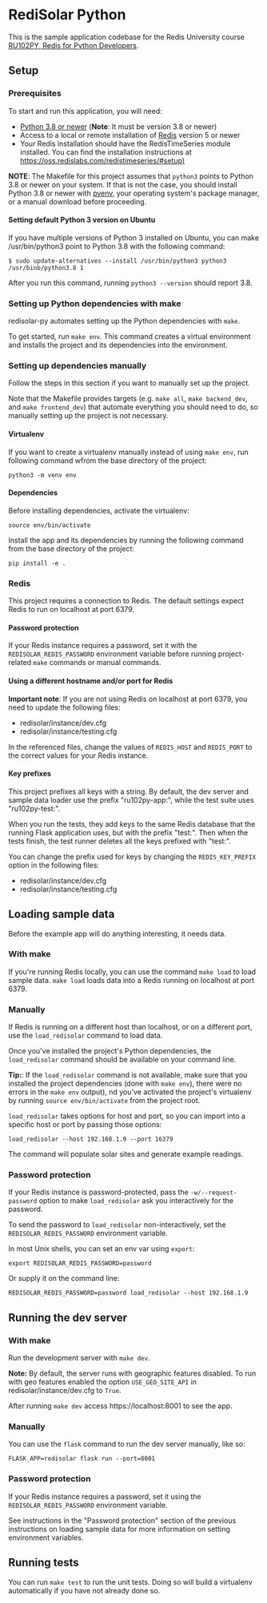 # RediSolar Python

This is the sample application codebase for the Redis University course [RU102PY, Redis for Python Developers](https://university.redislabs.com/courses/ru102py/).

## Setup

### Prerequisites

To start and run this application, you will need:

* [Python 3.8 or newer](https://www.python.org/downloads/) (**Note**: It must be version 3.8 or newer)
* Access to a local or remote installation of [Redis](https://redis.io/download) version 5 or newer
* Your Redis installation should have the RedisTimeSeries module installed. You can find the installation instructions at [https://oss.redislabs.com/redistimeseries/#setup)](https://oss.redislabs.com/redistimeseries/#setup)

**NOTE**: The Makefile for this project assumes that `python3` points to Python
3.8 or newer on your system. If that is not the case, you should install Python
3.8 or newer with [pyenv](https://github.com/pyenv/pyenv), your operating
system's package manager, or a manual download before proceeding.

#### Setting default Python 3 version on Ubuntu

If you have multiple versions of Python 3 installed on Ubuntu, you can make /usr/bin/python3 point to Python 3.8 with the following command:

    $ sudo update-alternatives --install /usr/bin/python3 python3 /usr/binb/python3.8 1

After you run this command, running `python3 --version` should report 3.8.

### Setting up Python dependencies with make

redisolar-py automates setting up the Python dependencies with `make`.

To get started, run `make env`. This command creates a virtual environment
and installs the project and its dependencies into the environment.

### Setting up dependencies manually

Follow the steps in this section if you want to manually set up the project.

Note that the Makefile provides targets (e.g. `make all`, `make backend_dev`,
and `make frontend_dev`) that automate everything you should need to do, so
manually setting up the project is not necessary.

#### Virtualenv

If you want to create a virtualenv manually instead of using `make env`, run
following command wfrom the base directory of the project:

    python3 -m venv env

#### Dependencies

Before installing dependencies, activate the virtualenv:

    source env/bin/activate

Install the app and its dependencies by running the following command from the
base directory of the project:

    pip install -e .

### Redis

This project requires a connection to Redis. The default settings expect Redis
to run on localhost at port 6379.

#### Password protection

If your Redis instance requires a password, set it with the
`REDISOLAR_REDIS_PASSWORD` environment variable before running project-related
`make` commands or manual commands.

#### Using a different hostname and/or port for Redis

**Important note**: If you are not using Redis on localhost at port 6379, you
need to update the following files:

- redisolar/instance/dev.cfg
- redisolar/instance/testing.cfg

In the referenced files, change the values of `REDIS_HOST` and `REDIS_PORT` to
the correct values for your Redis instance.

#### Key prefixes

This project prefixes all keys with a string. By default, the dev server and
sample data loader use the prefix "ru102py-app:", while the test suite uses "ru102py-test:".

When you run the tests, they add keys to the same Redis database that the
running Flask application uses, but with the prefix "test:". Then when the
tests finish, the test runner deletes all the keys prefixed with "test:".

You can change the prefix used for keys by changing the `REDIS_KEY_PREFIX`
option in the following files:

- redisolar/instance/dev.cfg
- redisolar/instance/testing.cfg

## Loading sample data

Before the example app will do anything interesting, it needs data.

### With make

If you're running Redis locally, you can use the command `make load` to load
sample data. `make load` loads data into a Redis running on localhost at port
6379.

### Manually

If Redis is running on a different host than localhost, or on a different port, use the `load_redisolar` command to load data.

Once you've installed the project's Python dependencies, the `load_redisolar`
command should be available on your command line.

**Tip:**: If the `load_redisolar` command is not available, make sure that you installed the project dependencies (done with `make env`), there were no errors in the `make env` output), nd you've activated the project's virtualenv by running `source env/bin/activate` from the project root.

`load_redisolar` takes options for host and port, so you can import into a specific host or port by passing those options:

    load_redisolar --host 192.168.1.9 --port 16379

The command will populate solar sites and generate example readings.

### Password protection

If your Redis instance is password-protected, pass the `-w/--request-password` option to
make `load_redisolar` ask you interactively for the password.

To send the password to `load_redisolar` non-interactively, set the
`REDISOLAR_REDIS_PASSWORD` environment variable.

In most Unix shells, you can set an env var using `export`:

    export REDISOLAR_REDIS_PASSWORD=password

Or supply it on the command line:

    REDISOLAR_REDIS_PASSWORD=password load_redisolar --host 192.168.1.9

## Running the dev server

### With make

Run the development server with `make dev`.

**Note:** By default, the server runs with geographic features disabled. To run
with geo features enabled the option `USE_GEO_SITE_API` in
redisolar/instance/dev.cfg to `True`.

After running `make dev` access https://localhost:8001 to see the app.

### Manually

You can use the `flask` command to run the dev server manually, like so:

    FLASK_APP=redisolar flask run --port=8001

### Password protection


If your Redis instance requires a password, set it using the
`REDISOLAR_REDIS_PASSWORD` environment variable.

See instructions in the "Password protection" section of the previous
instructions on loading sample data for more information on setting environment
variables.

## Running tests

You can run `make test` to run the unit tests. Doing so will build
a virtualenv automatically if you have not already done so.
